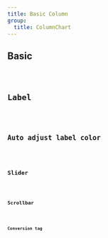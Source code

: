 ```yaml
---
title: Basic Column
group:
  title: ColumnChart
---
```


## Basic

<code src="./basic.tsx" />

## Label

<code src="./basic-with-label.tsx" />

## Auto adjust label color

<code src="./auto-adjust-color.tsx" />

## Slider

<code src="./slider.tsx" />

## Scrollbar

<code src="./scrollbar.tsx" />

## Conversion tag

<code src="./conversion.tsx" />
